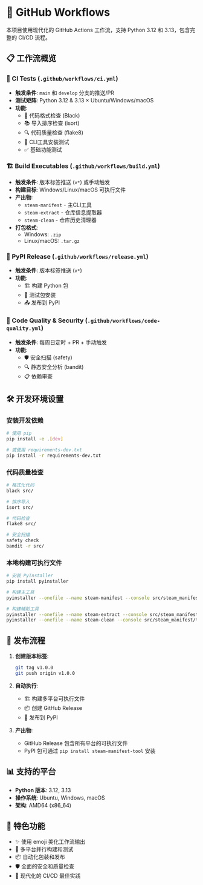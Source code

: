 # 🚀 GitHub Workflows

本项目使用现代化的 GitHub Actions 工作流，支持 Python 3.12 和 3.13，包含完整的 CI/CD 流程。

## 📋 工作流概览

### 🧪 CI Tests (`.github/workflows/ci.yml`)
- **触发条件**: `main` 和 `develop` 分支的推送/PR
- **测试矩阵**: Python 3.12 & 3.13 × Ubuntu/Windows/macOS
- **功能**:
  - 🎨 代码格式检查 (Black)
  - 📚 导入排序检查 (isort)
  - 🔍 代码质量检查 (flake8)
  - 🚀 CLI工具安装测试
  - ✅ 基础功能测试

### 🏗️ Build Executables (`.github/workflows/build.yml`)
- **触发条件**: 版本标签推送 (`v*`) 或手动触发
- **构建目标**: Windows/Linux/macOS 可执行文件
- **产出物**:
  - `steam-manifest` - 主CLI工具
  - `steam-extract` - 仓库信息提取器
  - `steam-clean` - 仓库历史清理器
- **打包格式**:
  - Windows: `.zip`
  - Linux/macOS: `.tar.gz`

### 🚀 PyPI Release (`.github/workflows/release.yml`)
- **触发条件**: 版本标签推送 (`v*`)
- **功能**:
  - 🏗️ 构建 Python 包
  - 🧪 测试包安装
  - 📤 发布到 PyPI

### 🔐 Code Quality & Security (`.github/workflows/code-quality.yml`)
- **触发条件**: 每周日定时 + PR + 手动触发
- **功能**:
  - 🛡️ 安全扫描 (safety)
  - 🔍 静态安全分析 (bandit)
  - 📋 依赖审查

## 🛠️ 开发环境设置

### 安装开发依赖
```bash
# 使用 pip
pip install -e .[dev]

# 或使用 requirements-dev.txt
pip install -r requirements-dev.txt
```

### 代码质量检查
```bash
# 格式化代码
black src/

# 排序导入
isort src/

# 代码检查
flake8 src/

# 安全扫描
safety check
bandit -r src/
```

### 本地构建可执行文件
```bash
# 安装 PyInstaller
pip install pyinstaller

# 构建主工具
pyinstaller --onefile --name steam-manifest --console src/steam_manifest/cli/main.py

# 构建辅助工具
pyinstaller --onefile --name steam-extract --console src/steam_manifest/tools/extractor.py
pyinstaller --onefile --name steam-clean --console src/steam_manifest/tools/cleaner.py
```

## 🎯 发布流程

1. **创建版本标签**:
   ```bash
   git tag v1.0.0
   git push origin v1.0.0
   ```

2. **自动执行**:
   - 🏗️ 构建多平台可执行文件
   - 📦 创建 GitHub Release
   - 🚀 发布到 PyPI

3. **产出物**:
   - GitHub Release 包含所有平台的可执行文件
   - PyPI 包可通过 `pip install steam-manifest-tool` 安装

## 📊 支持的平台

- **Python 版本**: 3.12, 3.13
- **操作系统**: Ubuntu, Windows, macOS
- **架构**: AMD64 (x86_64)

## 🎨 特色功能

- ✨ 使用 emoji 美化工作流输出
- 🔄 多平台并行构建和测试
- 📦 自动化包装和发布
- 🛡️ 全面的安全和质量检查
- 🚀 现代化的 CI/CD 最佳实践